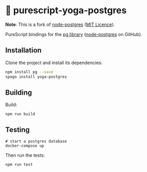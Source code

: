 # 💾 purescript-yoga-postgres

**Note**: This is a fork of [node-postgres](https://github.com/epost/purescript-node-postgres) ([MIT Licence](./LICENSE/purescript-node-postgress.LICENSE)).


PureScript bindings for the [pg library](https://www.npmjs.org/package/pg) ([node-postgres](https://github.com/brianc/node-postgres) on GitHub).

## Installation

Clone the project and install its dependencies:

```bash
npm install pg --save
spago install yoga-postgres
```

## Building

Build:

```
npm run build
```

## Testing

```
# start a postgres database
docker-compose up
```
Then run the tests:

```
npm run test
```
